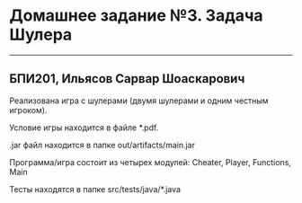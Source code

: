# Домашнее задание №3. Задача Шулера
----------------
БПИ201, Ильясов Сарвар Шоаскарович
----------------
Реализована игра с шулерами (двумя шулерами и одним честным игроком).

Условие игры находится в файле *.pdf.

.jar файл находится в папке out/artifacts/main.jar

Программа/игра состоит из четырех модулей: Cheater, Player, Functions, Main

Тесты находятся в папке src/tests/java/*.java
